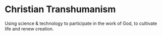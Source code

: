 # Christian Transhumanism

Using science & technology to participate in the work of God, to cultivate life and renew creation.

